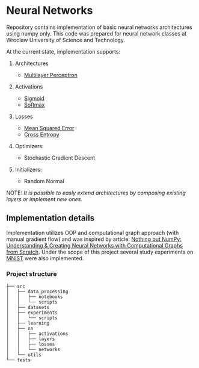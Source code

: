 # Neural Networks
Repository contains implementation of basic neural networks architectures using numpy only.
This code was prepared for neural network classes at Wroclaw University of Science and Technology. 

At the current state, implementation supports:
1. Architectures
    - [Multilayer Perceptron](src/nn/networks/mlp.py)
    
2. Activations
    - [Sigmoid](src/nn/activations/sigmoid.py)
    - [Softmax](src/nn/activations/softmax.py)
    
3. Losses
    - [Mean Squared Error](src/nn/losses/mse.py)
    - [Cross Entropy](src/nn/losses/cross_entropy.py)
    
4. Optimizers:
    - Stochastic Gradient Descent
    
5. Initializers:
    - Random Normal

NOTE:
*It is possible to easly extend architectures by composing existing layers or implement new ones.* 
## Implementation details 
Implementation utilizes OOP and computational graph approach (with manual gradient flow) and was inspired
by article: 
[Nothing but NumPy: Understanding & Creating Neural Networks with Computational Graphs from Scratch](https://medium.com/towards-artificial-intelligence/nothing-but-numpy-understanding-creating-neural-networks-with-computational-graphs-from-scratch-6299901091b0).
Under the scope of this project several study experiments on 
[MNIST](http://yann.lecun.com/exdb/mnist/) were also implemented. 
### Project structure
```
├── src
│   ├── data_processing
│   │   ├── notebooks
│   │   └── scripts
│   ├── datasets
│   ├── experiments
│   │   └── scripts
│   ├── learning
│   ├── nn
│   │   ├── activations
│   │   ├── layers
│   │   ├── losses
│   │   └── networks
│   └── utils
└── tests
```